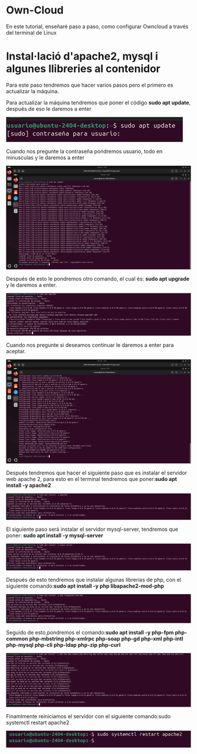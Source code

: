 # Own-Cloud
En este tutorial, enseñaré paso a paso, como configurar Owncloud a través del terminal de Linux
# Instal·lació d'apache2, mysql i algunes llibreries al contenidor
Para este paso tendremos que hacer varios pasos pero el primero es actualizar la máquina.

Para actualizar la máquina tendremos que poner el código **sudo apt update**, después de eso le daremos a enter

![Text alternatiu](1.png)

Cuando nos pregunte la contraseña pondremos usuario, todo en minusculas y le daremos a enter

![Text alternatiu](2.png)

Después de esto le pondremos otro comando, el cual és: **sudo apt upgrade** y le daremos a enter.

![Text alternatiu](3.png)

Cuando nos pregunte si deseamos continuar le daremos a enter para aceptar.

![Text alternatiu](4.png)

Después tendremos que hacer el siguiente paso que es instalar el servidor web apache 2, para esto en el terminal tendremos que poner:**sudo apt install -y apache2**

![Text alternatiu](5.png)

El siguiente paso será instalar el servidor mysql-server, tendremos que poner: **sudo apt install -y mysql-server**

![Text alternatiu](6.png)

Después de esto tendremos que instalar algunas librerias de php, con el siguiente comando:**sudo apt install -y php libapache2-mod-php**

![Text alternatiu](7.png)

Seguido de esto,pondremos el comando:**sudo apt install -y php-fpm php-common php-mbstring php-xmlrpc php-soap php-gd php-xml php-intl php-mysql php-cli php-ldap php-zip php-curl**

![Text alternatiu](8.png)

Finamlmente reiniciamos el servidor con el siguiente comando:sudo systemctl restart apache2

![Text alternatiu](9.png)

